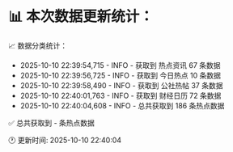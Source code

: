 📊 本次数据更新统计：
==========================

📈 数据分类统计：
- 2025-10-10 22:39:54,715 - INFO - 获取到 热点资讯 67 条数据
- 2025-10-10 22:39:56,725 - INFO - 获取到 今日热点 10 条数据
- 2025-10-10 22:39:58,490 - INFO - 获取到 公社热帖 37 条数据
- 2025-10-10 22:40:01,763 - INFO - 获取到 财经日历 72 条数据
- 2025-10-10 22:40:04,608 - INFO - 总共获取到 186 条热点数据

✅ 总共获取到 - 条热点数据

🕐 更新时间: 2025-10-10 22:40:04
